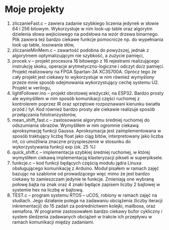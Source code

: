 # Moje projekty
1) zliczanieFast.c – zawiera zadanie szybkiego liczenia jedynek w słowie 64 i 256 bitowym. Wykorzystuje w nim look-up table oraz algorytm dzielenia słowa wejściowego na podsłowa na wzór drzewa binarnego. Plik zawiera też bardzo ciekawe funkcje pomocnicze np. do wypełniania look up table, losowania słów,
2) zliczanieMinMem.c – zawartość podobna do powyższej, jednak z algorytmem optymalizującym nie szybkość, a zużycie pamięci,
3) procek.v – projekt procesora 16 bitowego z 16 rejestrami realizującego instrukcję skoku, operacje arytmetyczno-logiczne i odczyt do/z pamięci. Projekt realizowany na FPGA Spartan-3A XC3S700A. Oprócz tego że cały projekt jest ciekawy to wykorzystuje w nim również wymyślony przeze mnie sposób odejmowania wykorzystujący cechę systemu U2. Projekt w verilogu,
4) lightFollower.ino – projekt obrotowej wieżyczki, na ESP32. Bardzo prosty ale wymyśliłem w nim sposób komunikacji części ruchomej z kontrolerem poprzez IR oraz sprzętowe rozpoznawani kierunku światła przód / tył. Kod również bardzo prosty ale ciekawie realizuje sposób przełączania fototranzystorów,
5) mean_shift_fast.c – zastosowanie algorytmu średniej ruchomej do odszumiania obrazów. Wymyśliłem w nim ogromnie ciekawą aproksymację funkcji Gaussa. Aproksymacja jest zaimplementowana w sposób traktujący liczbę float jako ciąg bitów, interpretowany jako liczba int, co umożliwia znaczne przyspieszenie w stosunku do wykorzystywania funkcji exp (ok. 25 %)
6) quick_shift.c – implementacja szybkiej średniej ruchomej, w której wymyśliłem ciekawą implementacją klasteryzacji pikseli w superpiksele.
7) funkcje.c – kod funkcji będących częścią modułu jądra Linuxa obsługującego komunikację z Arduino. Moduł pisałem w ramach zajęć bazując na szablonie od prowadzącego więc mimo że jest bardzo ciekawy to zamieszczam jedynie te funkcje. Zmieniają one wybraną połowę bajta na znak oraz 4 znaki będące zapisem liczby 2 bajtowej w systemie hex na liczbę w bajtową.
8) TEST.c – program systemu RTOS – uCOS, robiony w ramach zajęć na studiach. Jego działanie polega na zadawaniu obciążenia (liczby iteracji inkrementacji) do 15 zadań za pośrednictwem kolejki, mailboxa, oraz semafora. W programie zastosowałem bardzo ciekawy bufor cykliczny i system śledzenia zadawanych obciążeń w trakcie ich przepływu w ramach komunikacji między zadaniami.
